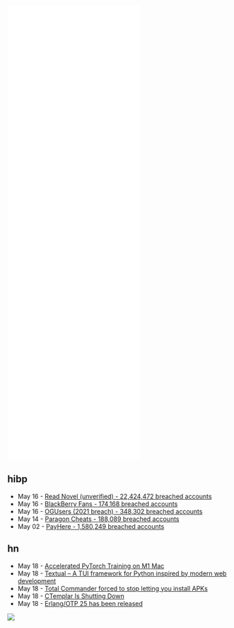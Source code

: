 ![Metrics](https://raw.githubusercontent.com/phixion/phixion/master/metrics.svg)

## hibp

<!--
for https://github.com/phixion/phixion/blob/main/.github/workflows/feeds.yml
-->
<!--START_SECTION:haveibeenpwnd-->
- May 16 - [Read Novel (unverified) - 22,424,472 breached accounts](https://haveibeenpwned.com/PwnedWebsites#ReadNovel)
- May 16 - [BlackBerry Fans - 174,168 breached accounts](https://haveibeenpwned.com/PwnedWebsites#BlackBerryFans)
- May 16 - [OGUsers (2021 breach) - 348,302 breached accounts](https://haveibeenpwned.com/PwnedWebsites#OGUsers2021)
- May 14 - [Paragon Cheats - 188,089 breached accounts](https://haveibeenpwned.com/PwnedWebsites#ParagonCheats)
- May 02 - [PayHere - 1,580,249 breached accounts](https://haveibeenpwned.com/PwnedWebsites#PayHere)
<!--END_SECTION:haveibeenpwnd-->

## hn

<!--
for https://github.com/phixion/phixion/blob/main/.github/workflows/feeds.yml
-->
<!--START_SECTION:hn-->
- May 18 - [Accelerated PyTorch Training on M1 Mac](https://pytorch.org/blog/introducing-accelerated-pytorch-training-on-mac/)
- May 18 - [Textual – A TUI framework for Python inspired by modern web development](https://github.com/Textualize/textual)
- May 18 - [Total Commander forced to stop letting you install APKs](https://www.androidpolice.com/total-commander-apk-installation-block/)
- May 18 - [CTemplar Is Shutting Down](https://ctemplar.com/ctemplar-is-shutting-down/)
- May 18 - [Erlang/OTP 25 has been released](http://erlang.org/pipermail/erlang-announce/2022-May/000208.html)
<!--END_SECTION:hn-->

<!--
for https://yhype.me
-->
![](https://hit.yhype.me/github/profile?user_id=13013670)
